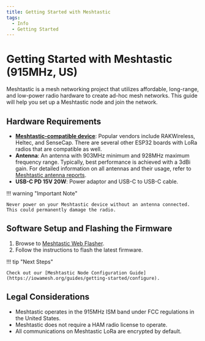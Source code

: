 ```yaml
---
title: Getting Started with Meshtastic
tags:
  - Info
  - Getting Started
---
```


# Getting Started with Meshtastic (915MHz, US)
Meshtastic is a mesh networking project that utilizes affordable, long-range, and low-power radio hardware to create ad-hoc mesh networks. This guide will help you set up a Meshtastic node and join the network.

## Hardware Requirements
- **[Meshtastic-compatible device](https://meshtastic.org/docs/hardware/devices/)**: Popular vendors include RAKWireless, Heltec, and SenseCap. There are several other ESP32 boards with LoRa radios that are compatible as well.
- **Antenna**: An antenna with 903MHz minimum and 928MHz maximum frequency range. Typically, best performance is achieved with a 3dBi gain. For detailed information on all antennas and their usage, refer to [Meshtastic antenna reports](https://github.com/meshtastic/antenna-reports).
- **USB-C PD 15V 20W**: Power adaptor and USB-C to USB-C cable.

!!! warning "Important Note"

    Never power on your Meshtastic device without an antenna connected. This could permanently damage the radio.

## Software Setup and Flashing the Firmware
1. Browse to [Meshtastic Web Flasher](https://flasher.meshtastic.org).
2. Follow the instructions to flash the latest firmware.

!!! tip "Next Steps"

    Check out our [Meshtastic Node Configuration Guide](https://iowamesh.org/guides/getting-started/configure).

## Legal Considerations
- Meshtastic operates in the 915MHz ISM band under FCC regulations in the United States.
- Meshtastic does not require a HAM radio license to operate.
- All communications on Meshtastic LoRa are encrypted by default.